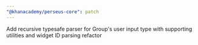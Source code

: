 ```yaml
---
"@khanacademy/perseus-core": patch
---
```


Add recursive typesafe parser for Group's user input type with supporting utilities and widget ID parsing refactor
